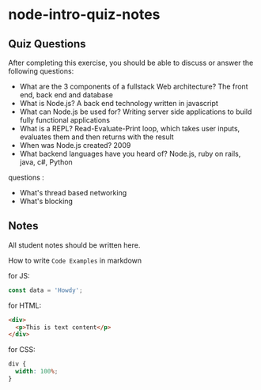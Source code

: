 # node-intro-quiz-notes

## Quiz Questions

After completing this exercise, you should be able to discuss or answer the following questions:

- What are the 3 components of a fullstack Web architecture?
  The front end, back end and database
- What is Node.js?
  A back end technology written in javascript
- What can Node.js be used for?
  Writing server side applications to build fully functional applications
- What is a REPL?
  Read-Evaluate-Print loop, which takes user inputs, evaluates them and then returns with the result
- When was Node.js created?
  2009
- What backend languages have you heard of?
  Node.js, ruby on rails, java, c#, Python

questions :

- What's thread based networking
- What's blocking

## Notes

All student notes should be written here.

How to write `Code Examples` in markdown

for JS:

```javascript
const data = 'Howdy';
```

for HTML:

```html
<div>
  <p>This is text content</p>
</div>
```

for CSS:

```css
div {
  width: 100%;
}
```
